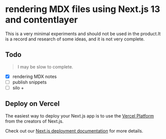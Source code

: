 # rendering MDX files using Next.js 13 and contentlayer

This is a very minimal experiments and should not be used in the product.It is a record and research of some ideas, and it is not very complete.

## Todo

> I may be slow to complete.

- [x] rendering MDX notes
- [ ] publish snippets
- [ ] silo +

## Deploy on Vercel

The easiest way to deploy your Next.js app is to use the [Vercel Platform](https://vercel.com/new?utm_medium=default-template&filter=next.js&utm_source=create-next-app&utm_campaign=create-next-app-readme) from the creators of Next.js.

Check out our [Next.js deployment documentation](https://nextjs.org/docs/deployment) for more details.
